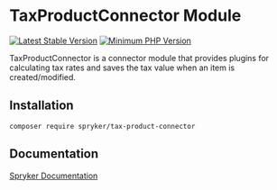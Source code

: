 # TaxProductConnector Module
[![Latest Stable Version](https://poser.pugx.org/spryker/tax-product-connector/v/stable.svg)](https://packagist.org/packages/spryker/tax-product-connector)
[![Minimum PHP Version](https://img.shields.io/badge/php-%3E%3D%207.4-8892BF.svg)](https://php.net/)

TaxProductConnector is a connector module that provides plugins for calculating tax rates and saves the tax value when an item is created/modified.

## Installation

```
composer require spryker/tax-product-connector
```

## Documentation

[Spryker Documentation](https://docs.spryker.com)
